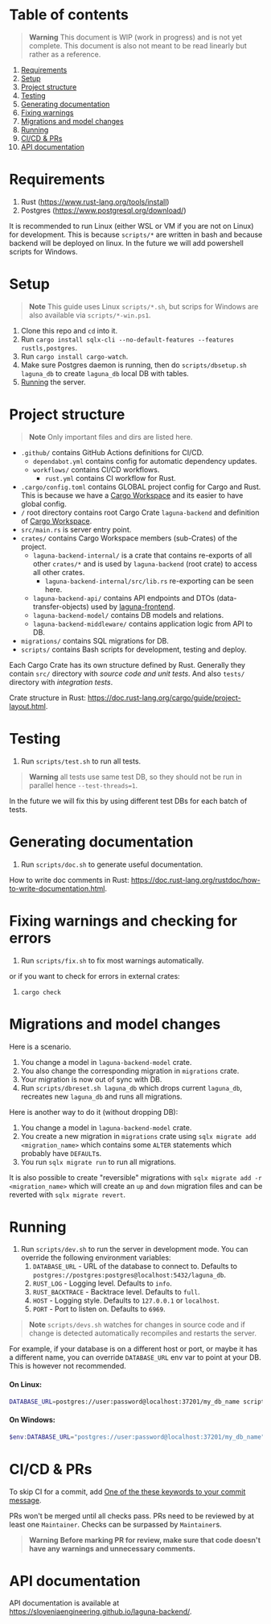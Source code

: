 # Table of contents

> **Warning**
> This document is WIP (work in progress) and is not yet complete.
> This document is also not meant to be read linearly but rather as a reference.

1. [Requirements](#requirements)
2. [Setup](#setup)
3. [Project structure](#project-structure)
4. [Testing](#testing)
5. [Generating documentation](#generating-documentation)
6. [Fixing warnings](#fixing-warnings)
7. [Migrations and model changes](#migrations-and-model-changes)
8. [Running](#running)
9. [CI/CD & PRs](#cicd--prs)
10. [API documentation](#api-documentation)

# Requirements

1. Rust (https://www.rust-lang.org/tools/install)
2. Postgres (https://www.postgresql.org/download/)

It is recommended to run Linux (either WSL or VM if you are not on Linux) for development.
This is because `scripts/*` are written in bash and because backend will be deployed on linux.
In the future we will add powershell scripts for Windows.

# Setup

> **Note**
> This guide uses Linux `scripts/*.sh`, but scrips for Windows are also available via `scripts/*-win.ps1`.

1. Clone this repo and `cd` into it.
2. Run `cargo install sqlx-cli --no-default-features --features rustls,postgres`.
3. Run `cargo install cargo-watch`.
4. Make sure Postgres daemon is running, then do `scripts/dbsetup.sh laguna_db` to create `laguna_db` local DB with tables.
5. [Running](#running) the server.

# Project structure

> **Note**
> Only important files and dirs are listed here.

- `.github/` contains GitHub Actions definitions for CI/CD.
  - `dependabot.yml` contains config for automatic dependency updates.
  - `workflows/` contains CI/CD workflows.
    - `rust.yml` contains CI workflow for Rust.
- `.cargo/config.toml` contains GLOBAL project config for Cargo and Rust. This is because we have a [Cargo Workspace](https://doc.rust-lang.org/book/ch14-03-cargo-workspaces.html) and its easier to have global config.
- `/` root directory contains root Cargo Crate `laguna-backend` and definition of [Cargo Workspace](https://doc.rust-lang.org/book/ch14-03-cargo-workspaces.html).
- `src/main.rs` is server entry point.
- `crates/` contains Cargo Workspace members (sub-Crates) of the project.
  - `laguna-backend-internal/` is a crate that contains re-exports of all other `crates/*` and is used by `laguna-backend` (root crate) to access all other crates.
    - `laguna-backend-internal/src/lib.rs` re-exporting can be seen here.
  - `laguna-backend-api/` contains API endpoints and DTOs (data-transfer-objects) used by [laguna-frontend](https://github.com/SloveniaEngineering/laguna-frontend).
  - `laguna-backend-model/` contains DB models and relations.
  - `laguna-backend-middleware/` contains application logic from API to DB.
- `migrations/` contains SQL migrations for DB.
- `scripts/` contains Bash scripts for development, testing and deploy.

Each Cargo Crate has its own structure defined by Rust.
Generally they contain `src/` directory with _source code and unit tests_.
And also `tests/` directory with _integration tests_.

Crate structure in Rust: https://doc.rust-lang.org/cargo/guide/project-layout.html.

# Testing

1. Run `scripts/test.sh` to run all tests.

> **Warning**
> all tests use same test DB, so they should not be run in parallel hence `--test-threads=1`.

In the future we will fix this by using different test DBs for each batch of tests.

# Generating documentation

1. Run `scripts/doc.sh` to generate useful documentation.

How to write doc comments in Rust: https://doc.rust-lang.org/rustdoc/how-to-write-documentation.html.

# Fixing warnings and checking for errors

1. Run `scripts/fix.sh` to fix most warnings automatically.

or if you want to check for errors in external crates:

1. `cargo check`

# Migrations and model changes

Here is a scenario.

1. You change a model in `laguna-backend-model` crate.
2. You also change the corresponding migration in `migrations` crate.
3. Your migration is now out of sync with DB.
4. Run `scripts/dbreset.sh laguna_db` which drops current `laguna_db`, recreates new `laguna_db` and runs all migrations.

Here is another way to do it (without dropping DB):

1. You change a model in `laguna-backend-model` crate.
2. You create a new migration in `migrations` crate using `sqlx migrate add <migration_name>` which contains some `ALTER` statements which probably have `DEFAULT`s.
3. You run `sqlx migrate run` to run all migrations.

It is also possible to create "reversible" migrations with `sqlx migrate add -r <migration_name>`
which will create an `up` and `down` migration files and can be reverted with `sqlx migrate revert`.

# Running

1. Run `scripts/dev.sh` to run the server in development mode. You can override the following environment variables:
   1. `DATABASE_URL` - URL of the database to connect to. Defaults to `postgres://postgres:postgres@localhost:5432/laguna_db`.
   2. `RUST_LOG` - Logging level. Defaults to `info`.
   3. `RUST_BACKTRACE` - Backtrace level. Defaults to `full`.
   4. `HOST` - Logging style. Defaults to `127.0.0.1` or `localhost`.
   5. `PORT` - Port to listen on. Defaults to `6969`.

> **Note**
> `scripts/devs.sh` watches for changes in source code and if change is detected automatically recompiles and restarts the server.

For example, if your database is on a different host or port, or maybe it has a different name, you can override `DATABASE_URL` env var to point at your DB.
This is however not recommended.

#### On Linux:

```bash
DATABASE_URL=postgres://user:password@localhost:37201/my_db_name scripts/dev.sh
```

#### On Windows:

```powershell
$env:DATABASE_URL="postgres://user:password@localhost:37201/my_db_name"; scripts/dev-win.ps1
```

# CI/CD & PRs

To skip CI for a commit, add [One of the these keywords to your commit message](https://docs.github.com/en/actions/managing-workflow-runs/skipping-workflow-runs).

PRs won't be merged until all checks pass.
PRs need to be reviewed by at least one `Maintainer`.
Checks can be surpassed by `Maintainer`s.

> **Warning**
> **Before marking PR for review, make sure that code doesn't have any warnings and unnecessary comments.**

# API documentation

API documentation is available at https://sloveniaengineering.github.io/laguna-backend/.
